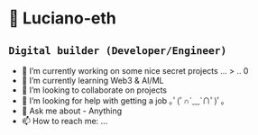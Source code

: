 # 🦄 Luciano-eth
## **`Digital builder (Developer/Engineer)`**

- 🔭 I’m currently working on some nice secret projects ... > .. 0 
- 🌱 I’m currently learning Web3 & AI/ML
- 👯 I’m looking to collaborate on projects 
- 🤔 I’m looking for help with getting a job ｡ﾟ(ﾟ∩´﹏`∩ﾟ)ﾟ｡
- 💬 Ask me about -  Anything
- 📫 How to reach me: ...


